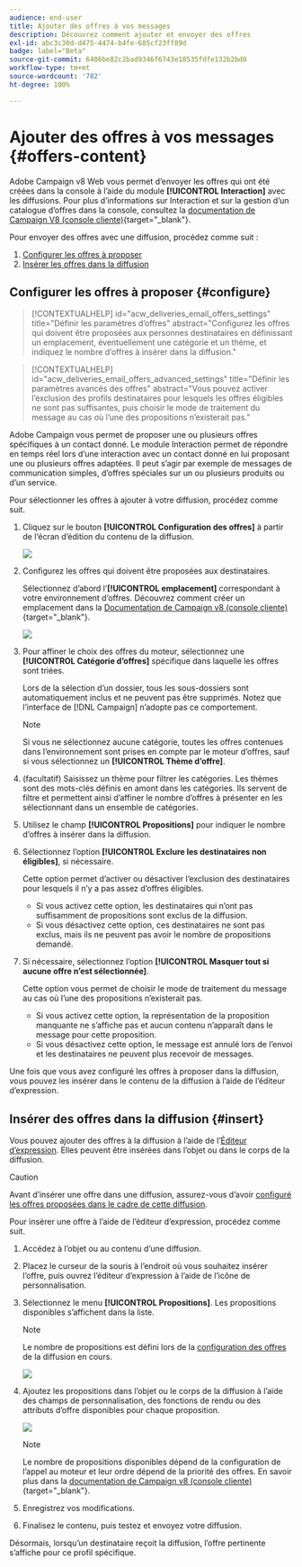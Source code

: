 ```yaml
---
audience: end-user
title: Ajouter des offres à vos messages
description: Découvrez comment ajouter et envoyer des offres
exl-id: abc3c36d-d475-4474-b4fe-685cf23ff89d
badge: label="Beta"
source-git-commit: 6406be82c2bad9346f6743e18535fdfe132b2bd0
workflow-type: tm+mt
source-wordcount: '782'
ht-degree: 100%

---
```



# Ajouter des offres à vos messages {#offers-content}

Adobe Campaign v8 Web vous permet d’envoyer les offres qui ont été créées dans la console à l’aide du module **[!UICONTROL Interaction]** avec les diffusions. Pour plus d’informations sur Interaction et sur la gestion d’un catalogue d’offres dans la console, consultez la [documentation de Campaign V8 (console cliente)](https://experienceleague.adobe.com/docs/campaign/campaign-v8/offers/interaction.html?lang=fr){target="_blank"}.

Pour envoyer des offres avec une diffusion, procédez comme suit :

1. [Configurer les offres à proposer](#configure)
1. [Insérer les offres dans la diffusion](#insert)

## Configurer les offres à proposer {#configure}

>[!CONTEXTUALHELP]
>id="acw_deliveries_email_offers_settings"
>title="Définir les paramètres d’offres"
>abstract="Configurez les offres qui doivent être proposées aux personnes destinataires en définissant un emplacement, éventuellement une catégorie et un thème, et indiquez le nombre d’offres à insérer dans la diffusion."

>[!CONTEXTUALHELP]
>id="acw_deliveries_email_offers_advanced_settings"
>title="Définir les paramètres avancés des offres"
>abstract="Vous pouvez activer l’exclusion des profils destinataires pour lesquels les offres éligibles ne sont pas suffisantes, puis choisir le mode de traitement du message au cas où l’une des propositions n’existerait pas."

Adobe Campaign vous permet de proposer une ou plusieurs offres spécifiques à un contact donné. Le module Interaction permet de répondre en temps réel lors d’une interaction avec un contact donné en lui proposant une ou plusieurs offres adaptées. Il peut s’agir par exemple de messages de communication simples, d’offres spéciales sur un ou plusieurs produits ou d’un service.

Pour sélectionner les offres à ajouter à votre diffusion, procédez comme suit.

1. Cliquez sur le bouton **[!UICONTROL Configuration des offres]** à partir de l‘écran d’édition du contenu de la diffusion.

   ![](assets/setup-offers.png)

1. Configurez les offres qui doivent être proposées aux destinataires.

   Sélectionnez d’abord l’**[!UICONTROL emplacement]** correspondant à votre environnement d’offres. Découvrez comment créer un emplacement dans la [Documentation de Campaign v8 (console cliente)](https://experienceleague.adobe.com/docs/campaign/campaign-v8/offers/interaction-settings/interaction-offer-spaces.html?lang=fr){target="_blank"}.

   ![](assets/create-content-offers.png)

1. Pour affiner le choix des offres du moteur, sélectionnez une **[!UICONTROL Catégorie d’offres]** spécifique dans laquelle les offres sont triées.

   Lors de la sélection d’un dossier, tous les sous-dossiers sont automatiquement inclus et ne peuvent pas être supprimés. Notez que l’interface de [!DNL Campaign] n’adopte pas ce comportement.

   >[!NOTE]
   >
   >Si vous ne sélectionnez aucune catégorie, toutes les offres contenues dans l’environnement sont prises en compte par le moteur d’offres, sauf si vous sélectionnez un **[!UICONTROL Thème d’offre]**.

1. (facultatif) Saisissez un thème pour filtrer les catégories. Les thèmes sont des mots-clés définis en amont dans les catégories. Ils servent de filtre et permettent ainsi d’affiner le nombre d’offres à présenter en les sélectionnant dans un ensemble de catégories.

1. Utilisez le champ **[!UICONTROL Propositions]** pour indiquer le nombre d’offres à insérer dans la diffusion.

1. Sélectionnez l’option **[!UICONTROL Exclure les destinataires non éligibles]**, si nécessaire.

   Cette option permet d’activer ou désactiver l’exclusion des destinataires pour lesquels il n’y a pas assez d’offres éligibles.

   * Si vous activez cette option, les destinataires qui n’ont pas suffisamment de propositions sont exclus de la diffusion.
   * Si vous désactivez cette option, ces destinataires ne sont pas exclus, mais ils ne peuvent pas avoir le nombre de propositions demandé.

1. Si nécessaire, sélectionnez l’option **[!UICONTROL Masquer tout si aucune offre n’est sélectionnée]**.

   Cette option vous permet de choisir le mode de traitement du message au cas où l’une des propositions n’existerait pas.

   * Si vous activez cette option, la représentation de la proposition manquante ne s’affiche pas et aucun contenu n’apparaît dans le message pour cette proposition.
   * Si vous désactivez cette option, le message est annulé lors de l’envoi et les destinataires ne peuvent plus recevoir de messages.

Une fois que vous avez configuré les offres à proposer dans la diffusion, vous pouvez les insérer dans le contenu de la diffusion à l’aide de l’éditeur d’expression.

## Insérer des offres dans la diffusion {#insert}

Vous pouvez ajouter des offres à la diffusion à l’aide de l’[Éditeur d’expression](../personalization/gs-personalization.md#access). Elles peuvent être insérées dans l’objet ou dans le corps de la diffusion.

>[!CAUTION]
>
>Avant d’insérer une offre dans une diffusion, assurez-vous d’avoir [configuré les offres proposées dans le cadre de cette diffusion](#configure).

Pour insérer une offre à l’aide de l’éditeur d’expression, procédez comme suit.

1. Accédez à l’objet ou au contenu d’une diffusion.

1. Placez le curseur de la souris à l’endroit où vous souhaitez insérer l’offre, puis ouvrez l’éditeur d’expression à l’aide de l’icône de personnalisation.

1. Sélectionnez le menu **[!UICONTROL Propositions]**. Les propositions disponibles s’affichent dans la liste.

   >[!NOTE]
   >
   >Le nombre de propositions est défini lors de la [configuration des offres](#configure) de la diffusion en cours.

   ![](assets/offer-insertion.png)

1. Ajoutez les propositions dans l’objet ou le corps de la diffusion à l’aide des champs de personnalisation, des fonctions de rendu ou des attributs d’offre disponibles pour chaque proposition.

   ![](assets/offer-inserted.png)

   >[!NOTE]
   >
   >Le nombre de propositions disponibles dépend de la configuration de l’appel au moteur et leur ordre dépend de la priorité des offres. En savoir plus dans la [documentation de Campaign v8 (console cliente)](https://experienceleague.adobe.com/docs/campaign/campaign-v8/offers/interaction-best-practices.html?lang=fr){target="_blank"}.

1. Enregistrez vos modifications.

1. Finalisez le contenu, puis testez et envoyez votre diffusion.

Désormais, lorsqu’un destinataire reçoit la diffusion, l’offre pertinente s’affiche pour ce profil spécifique.
